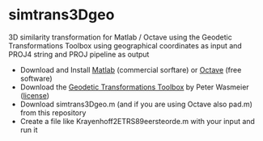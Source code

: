 # simtrans3Dgeo
3D similarity transformation for Matlab / Octave using the Geodetic Transformations Toolbox using geographical coordinates as input and PROJ4 string and PROJ pipeline as output

* Download and Install [Matlab](https://nl.mathworks.com/products/matlab.html) (commercial sorftare) or [Octave](https://octave.org/) (free software)
* Download the [Geodetic Transformations Toolbox](https://nl.mathworks.com/matlabcentral/fileexchange/9696-geodetic-transformations) by Peter Wasmeier ([license](https://nl.mathworks.com/matlabcentral/mlc-downloads/downloads/e54f1263-4a80-11e4-9553-005056977bd0/29f0e5c0-aa0a-456e-9259-c14162e5bda0/license/license.txt))
* Download simtrans3Dgeo.m (and if you are using Octave also pad.m) from this repository
* Create a file like Krayenhoff2ETRS89eersteorde.m with your input and run it

